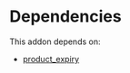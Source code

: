 # Dependencies

This addon depends on:

- [product_expiry](../../odoo-bringout-oca-ocb-product_expiry)
